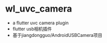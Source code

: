 # wl_uvc_camera

- a flutter uvc camera plugin
- flutter usb相机插件 
- 基于jiangdongguo/AndroidUSBCamera项目
